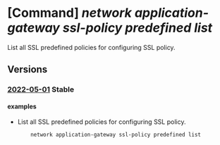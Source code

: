 # [Command] _network application-gateway ssl-policy predefined list_

List all SSL predefined policies for configuring SSL policy.

## Versions

### [2022-05-01](/Resources/mgmt-plane/L3N1YnNjcmlwdGlvbnMve30vcHJvdmlkZXJzL21pY3Jvc29mdC5uZXR3b3JrL2FwcGxpY2F0aW9uZ2F0ZXdheWF2YWlsYWJsZXNzbG9wdGlvbnMvZGVmYXVsdC9wcmVkZWZpbmVkcG9saWNpZXM=/2022-05-01.xml) **Stable**

<!-- mgmt-plane /subscriptions/{}/providers/microsoft.network/applicationgatewayavailablessloptions/default/predefinedpolicies 2022-05-01 -->

#### examples

- List all SSL predefined policies for configuring SSL policy.
    ```bash
        network application-gateway ssl-policy predefined list
    ```
